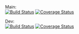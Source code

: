 Main:  
[![Build Status](https://travis-ci.org/Vincent-76/Catan.svg?branch=main)](https://travis-ci.org/Vincent-76/Catan)
[![Coverage Status](https://coveralls.io/repos/github/Vincent-76/Catan/badge.svg?branch=main)](https://coveralls.io/github/Vincent-76/Catan?branch=main)


Dev:  
[![Build Status](https://travis-ci.org/Vincent-76/Catan.svg?branch=dev)](https://travis-ci.org/Vincent-76/Catan)
[![Coverage Status](https://coveralls.io/repos/github/Vincent-76/Catan/badge.svg?branch=dev)](https://coveralls.io/github/Vincent-76/Catan?branch=dev)